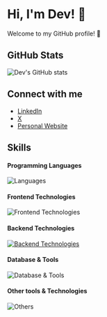 # Hi, I'm Dev! 👋

Welcome to my GitHub profile! 🌟

## GitHub Stats
![Dev's GitHub stats](https://github-readme-stats.vercel.app/api?username=Mute-Dev&show_icons=true&theme=cobalt)

## Connect with me
- [LinkedIn](https://www.linkedin.com/in/)
- [X](https://x.com/Ieased)
- [Personal Website](https://www..com)

## Skills

#### Programming Languages
![Languages](https://skillicons.dev/icons?i=c,cpp,js,go,python,java,swift,kotlin)

#### Frontend Technologies
![Frontend Technologies](https://skillicons.dev/icons?i=react,angular,next,html,css,tailwind)

#### Backend Technologies
[![Backend Technologies](https://skillicons.dev/icons?i=aws,azure,django,flask,docker,fastapi&perline=3)](https://skillicons.dev)

#### Database & Tools
![Database & Tools](https://skillicons.dev/icons?i=mysql,mongodb,bitbucket,jira)

#### Other tools & Technologies
![Others](https://skillicons.dev/icons?i=git,github,markdown,netlify,vercel,vscode,figma,,githubactions,gitlab)



